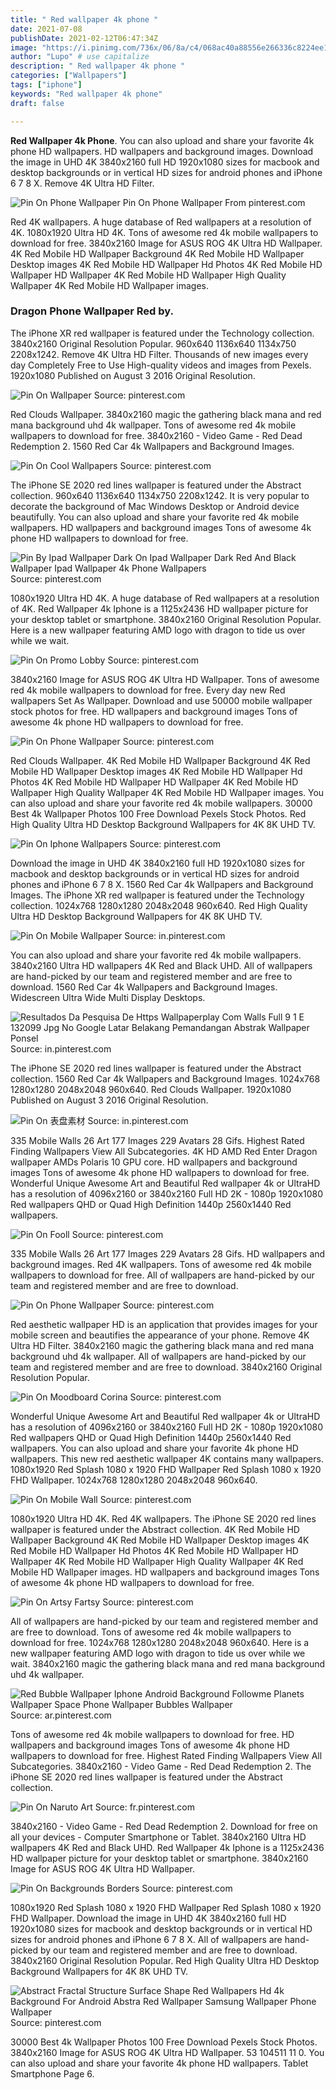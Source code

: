 ```yaml
---
title: " Red wallpaper 4k phone "
date: 2021-07-08
publishDate: 2021-02-12T06:47:34Z
image: "https://i.pinimg.com/736x/06/8a/c4/068ac40a88556e266336c8224ee128e1.jpg"
author: "Lupo" # use capitalize
description: " Red wallpaper 4k phone "
categories: ["Wallpapers"]
tags: ["iphone"]
keywords: "Red wallpaper 4k phone"
draft: false

---
```



**Red Wallpaper 4k Phone**. You can also upload and share your favorite 4k phone HD wallpapers. HD wallpapers and background images. Download the image in UHD 4K 3840x2160 full HD 1920x1080 sizes for macbook and desktop backgrounds or in vertical HD sizes for android phones and iPhone 6 7 8 X. Remove 4K Ultra HD Filter.

![Pin On Phone Wallpaper](https://i.pinimg.com/originals/98/7e/21/987e21b3eb16e8b7bd6e74b7a39eb5f7.jpg "Pin On Phone Wallpaper")
Pin On Phone Wallpaper From pinterest.com


Red 4K wallpapers. A huge database of Red wallpapers at a resolution of 4K. 1080x1920 Ultra HD 4K. Tons of awesome red 4k mobile wallpapers to download for free. 3840x2160 Image for ASUS ROG 4K Ultra HD Wallpaper. 4K Red Mobile HD Wallpaper Background 4K Red Mobile HD Wallpaper Desktop images 4K Red Mobile HD Wallpaper Hd Photos 4K Red Mobile HD Wallpaper HD Wallpaper 4K Red Mobile HD Wallpaper High Quality Wallpaper 4K Red Mobile HD Wallpaper images.

### Dragon Phone Wallpaper Red by.

The iPhone XR red wallpaper is featured under the Technology collection. 3840x2160 Original Resolution Popular. 960x640 1136x640 1134x750 2208x1242. Remove 4K Ultra HD Filter. Thousands of new images every day Completely Free to Use High-quality videos and images from Pexels. 1920x1080 Published on August 3 2016 Original Resolution.


![Pin On Wallpaper](https://i.pinimg.com/originals/df/76/ef/df76ef0e9d60c54a8d6b23583947f6be.jpg "Pin On Wallpaper")
Source: pinterest.com

Red Clouds Wallpaper. 3840x2160 magic the gathering black mana and red mana background uhd 4k wallpaper. Tons of awesome red 4k mobile wallpapers to download for free. 3840x2160 - Video Game - Red Dead Redemption 2. 1560 Red Car 4k Wallpapers and Background Images.

![Pin On Cool Wallpapers](https://i.pinimg.com/originals/a5/5a/31/a55a3167f0a068894620b8ef69fd9040.png "Pin On Cool Wallpapers")
Source: pinterest.com

The iPhone SE 2020 red lines wallpaper is featured under the Abstract collection. 960x640 1136x640 1134x750 2208x1242. It is very popular to decorate the background of Mac Windows Desktop or Android device beautifully. You can also upload and share your favorite red 4k mobile wallpapers. HD wallpapers and background images Tons of awesome 4k phone HD wallpapers to download for free.

![Pin By Ipad Wallpaper Dark On Ipad Wallpaper Dark Red And Black Wallpaper Ipad Wallpaper 4k Phone Wallpapers](https://i.pinimg.com/736x/45/0d/8a/450d8a1f6215871465ba7583825a826d.jpg "Pin By Ipad Wallpaper Dark On Ipad Wallpaper Dark Red And Black Wallpaper Ipad Wallpaper 4k Phone Wallpapers")
Source: pinterest.com

1080x1920 Ultra HD 4K. A huge database of Red wallpapers at a resolution of 4K. Red Wallpaper 4k Iphone is a 1125x2436 HD wallpaper picture for your desktop tablet or smartphone. 3840x2160 Original Resolution Popular. Here is a new wallpaper featuring AMD logo with dragon to tide us over while we wait.

![Pin On Promo Lobby](https://i.pinimg.com/originals/26/d2/e0/26d2e079621a5277021810560825b251.jpg "Pin On Promo Lobby")
Source: pinterest.com

3840x2160 Image for ASUS ROG 4K Ultra HD Wallpaper. Tons of awesome red 4k mobile wallpapers to download for free. Every day new Red wallpapers Set As Wallpaper. Download and use 50000 mobile wallpaper stock photos for free. HD wallpapers and background images Tons of awesome 4k phone HD wallpapers to download for free.

![Pin On Phone Wallpaper](https://i.pinimg.com/originals/98/7e/21/987e21b3eb16e8b7bd6e74b7a39eb5f7.jpg "Pin On Phone Wallpaper")
Source: pinterest.com

Red Clouds Wallpaper. 4K Red Mobile HD Wallpaper Background 4K Red Mobile HD Wallpaper Desktop images 4K Red Mobile HD Wallpaper Hd Photos 4K Red Mobile HD Wallpaper HD Wallpaper 4K Red Mobile HD Wallpaper High Quality Wallpaper 4K Red Mobile HD Wallpaper images. You can also upload and share your favorite red 4k mobile wallpapers. 30000 Best 4k Wallpaper Photos 100 Free Download Pexels Stock Photos. Red High Quality Ultra HD Desktop Background Wallpapers for 4K 8K UHD TV.

![Pin On Iphone Wallpapers](https://i.pinimg.com/originals/c9/e0/a6/c9e0a68de6164f8f035767c66a866beb.jpg "Pin On Iphone Wallpapers")
Source: pinterest.com

Download the image in UHD 4K 3840x2160 full HD 1920x1080 sizes for macbook and desktop backgrounds or in vertical HD sizes for android phones and iPhone 6 7 8 X. 1560 Red Car 4k Wallpapers and Background Images. The iPhone XR red wallpaper is featured under the Technology collection. 1024x768 1280x1280 2048x2048 960x640. Red High Quality Ultra HD Desktop Background Wallpapers for 4K 8K UHD TV.

![Pin On Mobile Wallpaper](https://i.pinimg.com/originals/9f/71/9f/9f719fd6aaa33f0ea99de2f44c13a6e8.jpg "Pin On Mobile Wallpaper")
Source: in.pinterest.com

You can also upload and share your favorite red 4k mobile wallpapers. 3840x2160 Ultra HD wallpapers 4K Red and Black UHD. All of wallpapers are hand-picked by our team and registered member and are free to download. 1560 Red Car 4k Wallpapers and Background Images. Widescreen Ultra Wide Multi Display Desktops.

![Resultados Da Pesquisa De Https Wallpaperplay Com Walls Full 9 1 E 132099 Jpg No Google Latar Belakang Pemandangan Abstrak Wallpaper Ponsel](https://i.pinimg.com/originals/55/7f/58/557f58ab7f3d3bb6221c9c3cf03eba39.jpg "Resultados Da Pesquisa De Https Wallpaperplay Com Walls Full 9 1 E 132099 Jpg No Google Latar Belakang Pemandangan Abstrak Wallpaper Ponsel")
Source: in.pinterest.com

The iPhone SE 2020 red lines wallpaper is featured under the Abstract collection. 1560 Red Car 4k Wallpapers and Background Images. 1024x768 1280x1280 2048x2048 960x640. Red Clouds Wallpaper. 1920x1080 Published on August 3 2016 Original Resolution.

![Pin On 表盘素材](https://i.pinimg.com/736x/8c/aa/9f/8caa9fb768af232516a525f0be5d4c4b.jpg "Pin On 表盘素材")
Source: in.pinterest.com

335 Mobile Walls 26 Art 177 Images 229 Avatars 28 Gifs. Highest Rated Finding Wallpapers View All Subcategories. 4K HD AMD Red Enter Dragon wallpaper AMDs Polaris 10 GPU core. HD wallpapers and background images Tons of awesome 4k phone HD wallpapers to download for free. Wonderful Unique Awesome Art and Beautiful Red wallpaper 4k or UltraHD has a resolution of 4096x2160 or 3840x2160 Full HD 2K - 1080p 1920x1080 Red wallpapers QHD or Quad High Definition 1440p 2560x1440 Red wallpapers.

![Pin On Fooll](https://i.pinimg.com/736x/52/be/67/52be6783a401ad052ae7b3fc84de3f87.jpg "Pin On Fooll")
Source: pinterest.com

335 Mobile Walls 26 Art 177 Images 229 Avatars 28 Gifs. HD wallpapers and background images. Red 4K wallpapers. Tons of awesome red 4k mobile wallpapers to download for free. All of wallpapers are hand-picked by our team and registered member and are free to download.

![Pin On Phone Wallpaper](https://i.pinimg.com/originals/e8/41/b2/e841b24013dc04973f41440efc1891e7.jpg "Pin On Phone Wallpaper")
Source: pinterest.com

Red aesthetic wallpaper HD is an application that provides images for your mobile screen and beautifies the appearance of your phone. Remove 4K Ultra HD Filter. 3840x2160 magic the gathering black mana and red mana background uhd 4k wallpaper. All of wallpapers are hand-picked by our team and registered member and are free to download. 3840x2160 Original Resolution Popular.

![Pin On Moodboard Corina](https://i.pinimg.com/originals/88/46/bd/8846bd9cbe9ca73528076f184fcfd75e.jpg "Pin On Moodboard Corina")
Source: pinterest.com

Wonderful Unique Awesome Art and Beautiful Red wallpaper 4k or UltraHD has a resolution of 4096x2160 or 3840x2160 Full HD 2K - 1080p 1920x1080 Red wallpapers QHD or Quad High Definition 1440p 2560x1440 Red wallpapers. You can also upload and share your favorite 4k phone HD wallpapers. This new red aesthetic wallpaper 4K contains many wallpapers. 1080x1920 Red Splash 1080 x 1920 FHD Wallpaper Red Splash 1080 x 1920 FHD Wallpaper. 1024x768 1280x1280 2048x2048 960x640.

![Pin On Mobile Wall](https://i.pinimg.com/736x/48/38/cf/4838cff15e2a9475e8eafe3b6bd26196.jpg "Pin On Mobile Wall")
Source: pinterest.com

1080x1920 Ultra HD 4K. Red 4K wallpapers. The iPhone SE 2020 red lines wallpaper is featured under the Abstract collection. 4K Red Mobile HD Wallpaper Background 4K Red Mobile HD Wallpaper Desktop images 4K Red Mobile HD Wallpaper Hd Photos 4K Red Mobile HD Wallpaper HD Wallpaper 4K Red Mobile HD Wallpaper High Quality Wallpaper 4K Red Mobile HD Wallpaper images. HD wallpapers and background images Tons of awesome 4k phone HD wallpapers to download for free.

![Pin On Artsy Fartsy](https://i.pinimg.com/originals/6b/29/56/6b2956b6b22199f7c3a8ed5e171c45ef.jpg "Pin On Artsy Fartsy")
Source: pinterest.com

All of wallpapers are hand-picked by our team and registered member and are free to download. Tons of awesome red 4k mobile wallpapers to download for free. 1024x768 1280x1280 2048x2048 960x640. Here is a new wallpaper featuring AMD logo with dragon to tide us over while we wait. 3840x2160 magic the gathering black mana and red mana background uhd 4k wallpaper.

![Red Bubble Wallpaper Iphone Android Background Followme Planets Wallpaper Space Phone Wallpaper Bubbles Wallpaper](https://i.pinimg.com/originals/79/02/dd/7902dd7dc6b5dd330d6b4017b81b24e8.jpg "Red Bubble Wallpaper Iphone Android Background Followme Planets Wallpaper Space Phone Wallpaper Bubbles Wallpaper")
Source: ar.pinterest.com

Tons of awesome red 4k mobile wallpapers to download for free. HD wallpapers and background images Tons of awesome 4k phone HD wallpapers to download for free. Highest Rated Finding Wallpapers View All Subcategories. 3840x2160 - Video Game - Red Dead Redemption 2. The iPhone SE 2020 red lines wallpaper is featured under the Abstract collection.

![Pin On Naruto Art](https://i.pinimg.com/originals/54/f0/2f/54f02f24f42e5f8838587a0d4978c933.jpg "Pin On Naruto Art")
Source: fr.pinterest.com

3840x2160 - Video Game - Red Dead Redemption 2. Download for free on all your devices - Computer Smartphone or Tablet. 3840x2160 Ultra HD wallpapers 4K Red and Black UHD. Red Wallpaper 4k Iphone is a 1125x2436 HD wallpaper picture for your desktop tablet or smartphone. 3840x2160 Image for ASUS ROG 4K Ultra HD Wallpaper.

![Pin On Backgrounds Borders](https://i.pinimg.com/originals/45/ec/5b/45ec5bdf259c1cdb27ea37ecd480f8dd.jpg "Pin On Backgrounds Borders")
Source: pinterest.com

1080x1920 Red Splash 1080 x 1920 FHD Wallpaper Red Splash 1080 x 1920 FHD Wallpaper. Download the image in UHD 4K 3840x2160 full HD 1920x1080 sizes for macbook and desktop backgrounds or in vertical HD sizes for android phones and iPhone 6 7 8 X. All of wallpapers are hand-picked by our team and registered member and are free to download. 3840x2160 Original Resolution Popular. Red High Quality Ultra HD Desktop Background Wallpapers for 4K 8K UHD TV.

![Abstract Fractal Structure Surface Shape Red Wallpapers Hd 4k Background For Android Abstra Red Wallpaper Samsung Wallpaper Phone Wallpaper](https://i.pinimg.com/736x/06/8a/c4/068ac40a88556e266336c8224ee128e1.jpg "Abstract Fractal Structure Surface Shape Red Wallpapers Hd 4k Background For Android Abstra Red Wallpaper Samsung Wallpaper Phone Wallpaper")
Source: pinterest.com

30000 Best 4k Wallpaper Photos 100 Free Download Pexels Stock Photos. 3840x2160 Image for ASUS ROG 4K Ultra HD Wallpaper. 53 104511 11 0. You can also upload and share your favorite 4k phone HD wallpapers. Tablet Smartphone Page 6.


